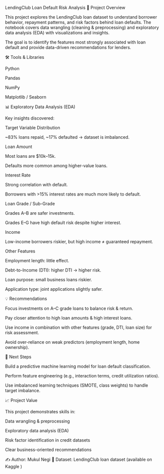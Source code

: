LendingClub Loan Default Risk Analysis
📌 Project Overview

This project explores the LendingClub loan dataset to understand borrower behavior, repayment patterns, and risk factors behind loan defaults.
The notebook covers data wrangling (cleaning & preprocessing) and exploratory data analysis (EDA) with visualizations and insights.

The goal is to identify the features most strongly associated with loan default and provide data-driven recommendations for lenders.

🛠️ Tools & Libraries

Python

Pandas

NumPy

Matplotlib / Seaborn


📊 Exploratory Data Analysis (EDA)

Key insights discovered:

Target Variable Distribution

~83% loans repaid, ~17% defaulted → dataset is imbalanced.

Loan Amount

Most loans are $10k–15k.

Defaults more common among higher-value loans.

Interest Rate

Strong correlation with default.

Borrowers with >15% interest rates are much more likely to default.

Loan Grade / Sub-Grade

Grades A–B are safer investments.

Grades E–G have high default risk despite higher interest.

Income

Low-income borrowers riskier, but high income ≠ guaranteed repayment.

Other Features

Employment length: little effect.

Debt-to-Income (DTI): higher DTI → higher risk.

Loan purpose: small business loans riskier.

Application type: joint applications slightly safer.

💡 Recommendations

Focus investments on A–C grade loans to balance risk & return.

Pay closer attention to high loan amounts & high interest loans.

Use income in combination with other features (grade, DTI, loan size) for risk assessment.

Avoid over-reliance on weak predictors (employment length, home ownership).

🚀 Next Steps

Build a predictive machine learning model for loan default classification.

Perform feature engineering (e.g., interaction terms, credit utilization ratios).

Use imbalanced learning techniques (SMOTE, class weights) to handle target imbalance.

📈 Project Value

This project demonstrates skills in:

Data wrangling & preprocessing

Exploratory data analysis (EDA)

Risk factor identification in credit datasets

Clear business-oriented recommendations

✍️ Author: Mukul Negi
📌 Dataset: LendingClub loan dataset (available on Kaggle
)
